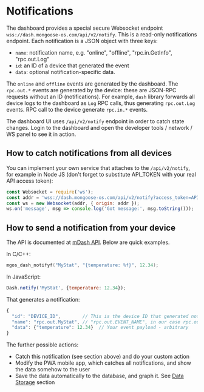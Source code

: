 # Notifications

The dashboard provides a special secure Websocket endpoint
`wss://dash.mongoose-os.com/api/v2/notify`. This is a read-only notifications endpoint.
Each notification is a JSON object with three keys:

- `name`: notification name, e.g. "online", "offline", "rpc.in.GetInfo", "rpc.out.Log"
- `id`: an ID of a device that generated the event
- `data`: optional notification-specific data.

The `online` and `offline` events are generated by the dashboard. The
`rpc.out.*` events are generated by the device: these are JSON-RPC requests
without an ID (notifications). For example, `dash` library forwards all
device logs to the dashboard as `Log` RPC calls, thus generating `rpc.out.Log` events.
RPC call to the device generate `rpc.in.*` events.

The dashboard UI uses `/api/v2/notify` endpoint in order to catch state changes.
Login to the dashboard and open the developer tools / network / WS panel to
see it in action.

## How to catch notifications from all devices

You can implement your own service that attaches to the `/api/v2/notify`,
for example in Node JS (don't forget to substitute API_TOKEN with your real
API access token):

```javascript
const Websocket = require('ws');
const addr = 'wss://dash.mongoose-os.com/api/v2/notify?access_token=API_TOKEN';
const ws = new Websocket(addr, { origin: addr });
ws.on('message', msg => console.log('Got message:', msg.toString()));
```

## How to send a notification from your device

The API is documented at [mDash API](/docs/mos/api/cloud/dash.md).
Below are quick examples.

In C/C++:

```c
mgos_dash_notifyf("MyStat", "{temperature: %f}", 12.34);
```

In JavaScript:

```javascript
Dash.notify('MyStat', {temperature: 12.34});
```

That generates a notification:

```javascript
{
  "id": "DEVICE_ID",        // This is the device ID that generated notification
  "name": "rpc.out.MyStat", // "rpc.out.EVENT_NAME", in our case rpc.out.MyStat
  "data": {"temperature": 12.34}  // Your event payload - arbitrary
}
```

The further possible actions:
- Catch this notification (see section above) and do your custom action
- Modify the PWA mobile app, which catches all notifications,
  and show the data somehow to the user
- Save the data automatically to the database, and graph it. See
  [Data Storage](data.md) section

